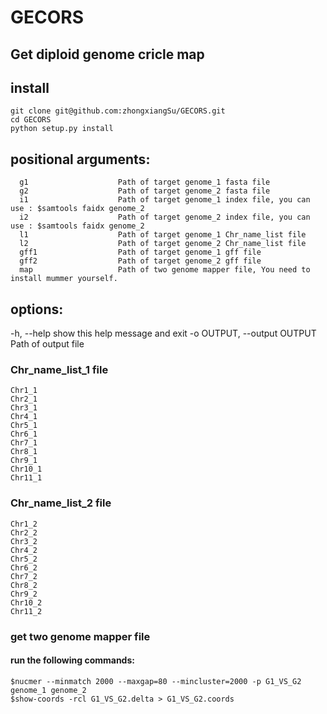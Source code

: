 # GECORS
## Get diploid genome cricle map 
## install 
```
git clone git@github.com:zhongxiangSu/GECORS.git
cd GECORS
python setup.py install
```
## positional arguments:
```
  g1                    Path of target genome_1 fasta file
  g2                    Path of target genome_2 fasta file
  i1                    Path of target genome_1 index file, you can use : $samtools faidx genome_2
  i2                    Path of target genome_2 index file, you can use : $samtools faidx genome_2
  l1                    Path of target genome_1 Chr_name_list file
  l2                    Path of target genome_2 Chr_name_list file
  gff1                  Path of target genome_1 gff file
  gff2                  Path of target genome_2 gff file
  map                   Path of two genome mapper file, You need to install mummer yourself.
```
## options:
  -h, --help            show this help message and exit
  -o OUTPUT, --output OUTPUT
                        Path of output file

### Chr_name_list_1 file
```
Chr1_1
Chr2_1
Chr3_1
Chr4_1
Chr5_1
Chr6_1
Chr7_1
Chr8_1
Chr9_1
Chr10_1
Chr11_1
```

### Chr_name_list_2 file
```
Chr1_2
Chr2_2
Chr3_2
Chr4_2
Chr5_2
Chr6_2
Chr7_2
Chr8_2
Chr9_2
Chr10_2
Chr11_2
```

### get two genome mapper file
#### run the following commands:
```
$nucmer --minmatch 2000 --maxgap=80 --mincluster=2000 -p G1_VS_G2 genome_1 genome_2
$show-coords -rcl G1_VS_G2.delta > G1_VS_G2.coords
```
